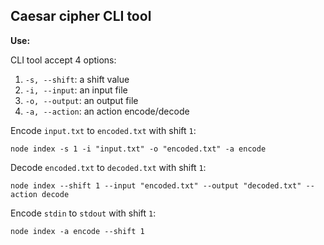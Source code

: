 ## Caesar cipher CLI tool

**Use:**

CLI tool accept 4 options:

1.  `-s, --shift`: a shift value
2.  `-i, --input`: an input file
3.  `-o, --output`: an output file
4.  `-a, --action`: an action encode/decode

Encode `input.txt` to `encoded.txt` with shift `1`:

`node index -s 1 -i "input.txt" -o "encoded.txt" -a encode`

Decode `encoded.txt` to `decoded.txt` with shift `1`:

`node index --shift 1 --input "encoded.txt" --output "decoded.txt" --action decode`

Encode `stdin` to `stdout` with shift `1`:

`node index -a encode --shift 1`
